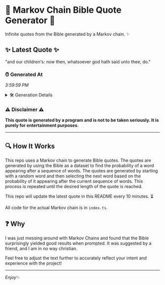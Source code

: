 # 📖 Markov Chain Bible Quote Generator 📖

Infinite quotes from the Bible generated by a Markov chain. ✨

## ✨ Latest Quote ✨
"and our children's: now then, whatsoever god hath said unto thee, do."

### ⏰ Generated At
*3:59:59 PM*

<details>
    <summary>🛠️ Generation Details</summary>
    <p>
        <strong>🌱 Seed:</strong> and<br>
        <strong>🔄 Iterations:</strong> 11<br>
        <strong>📜 Context History:</strong><br>[ and ]: our<br>[ and, our ]: children's:<br>[ and, our, children's: ]: now<br>[ and, our, children's:, now ]: then,<br>[ and, our, children's:, now, then, ]: whatsoever<br>[ and, our, children's:, now, then,, whatsoever ]: god<br>[ our, children's:, now, then,, whatsoever, god ]: hath<br>[ children's:, now, then,, whatsoever, god, hath ]: said<br>[ now, then,, whatsoever, god, hath, said ]: unto<br>[ then,, whatsoever, god, hath, said, unto ]: thee,<br>[ whatsoever, god, hath, said, unto, thee, ]: do.<br>
    </p>
</details>

### ⚠️ Disclaimer ⚠️
**This quote is generated by a program and is not to be taken seriously. It is purely for entertainment purposes.**

---

## 🔍 How It Works

This repo uses a Markov chain to generate Bible quotes. The quotes are generated by using the Bible as a dataset to find the probability of a word appearing after a sequence of words. The quotes are generated by starting with a random word and then selecting the next word based on the probability of it appearing after the current sequence of words. This process is repeated until the desired length of the quote is reached.

This repo will update the latest quote in this README every 10 minutes. ⏳

All code for the actual Markov chain is in `index.ts`.

## ❓ Why

I was just messing around with Markov Chains and found that the Bible surprisingly yielded good results when prompted. 
It was suggested by a friend, and I am in no way christian.

Feel free to adjust the text further to accurately reflect your intent and experience with the project!

---

*Enjoy*✨
